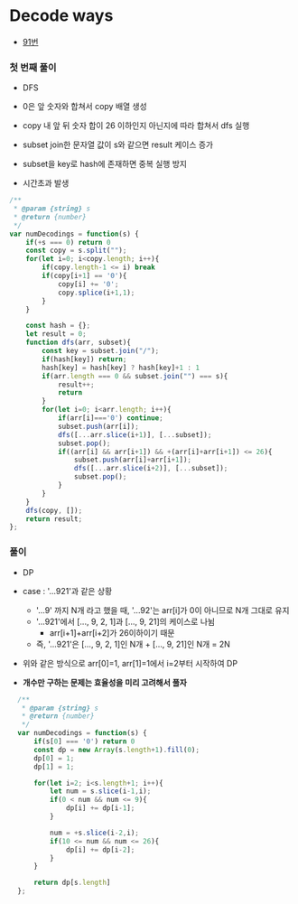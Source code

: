# Decode ways
 - [91번](https://leetcode.com/problems/decode-ways/)


### 첫 번째 풀이
  - DFS
  - 0은 앞 숫자와 합쳐서 copy 배열 생성
  - copy 내 앞 뒤 숫자 합이 26 이하인지 아닌지에 따라 합쳐서 dfs 실행
  - subset join한 문자열 값이 s와 같으면 result 케이스 증가
  - subset을 key로 hash에 존재하면 중복 실행 방지

  - 시간초과 발생

  ```javascript
  /**
   * @param {string} s
   * @return {number}
   */
  var numDecodings = function(s) {
      if(+s === 0) return 0
      const copy = s.split("");
      for(let i=0; i<copy.length; i++){
          if(copy.length-1 <= i) break
          if(copy[i+1] == '0'){
              copy[i] += '0';
              copy.splice(i+1,1);
          }
      }

      const hash = {};
      let result = 0;
      function dfs(arr, subset){
          const key = subset.join("/");
          if(hash[key]) return;
          hash[key] = hash[key] ? hash[key]+1 : 1
          if(arr.length === 0 && subset.join("") === s){
              result++;
              return
          }
          for(let i=0; i<arr.length; i++){
              if(arr[i]==='0') continue;
              subset.push(arr[i]);
              dfs([...arr.slice(i+1)], [...subset]);
              subset.pop();                
              if((arr[i] && arr[i+1]) && +(arr[i]+arr[i+1]) <= 26){
                  subset.push(arr[i]+arr[i+1]);
                  dfs([...arr.slice(i+2)], [...subset]);
                  subset.pop();
              }
          }
      }
      dfs(copy, []);
      return result;
  };
  ```


### 풀이
  - DP
  - case : '...921'과 같은 상황
    - '...9' 까지 N개 라고 했을 때, '...92'는 arr[i]가 0이 아니므로 N개 그대로 유지
    - '...921'에서 [..., 9, 2, 1]과 [..., 9, 21]의 케이스로 나뉨
      - arr[i+1]+arr[i+2]가 26이하이기 때문
    - 즉, '...921'은 [..., 9, 2, 1]인 N개 +  [..., 9, 21]인 N개 = 2N

  - 위와 같은 방식으로 arr[0]=1, arr[1]=1에서 i=2부터 시작하여 DP
    
  - **개수만 구하는 문제는 효율성을 미리 고려해서 풀자**

  ```javascript
    /**
     * @param {string} s
     * @return {number}
     */
    var numDecodings = function(s) {
        if(s[0] === '0') return 0
        const dp = new Array(s.length+1).fill(0);
        dp[0] = 1;
        dp[1] = 1;

        for(let i=2; i<s.length+1; i++){
            let num = s.slice(i-1,i);
            if(0 < num && num <= 9){
                dp[i] += dp[i-1];
            }

            num = +s.slice(i-2,i);
            if(10 <= num && num <= 26){
                dp[i] += dp[i-2];
            }
        }

        return dp[s.length]
    };
  ```
